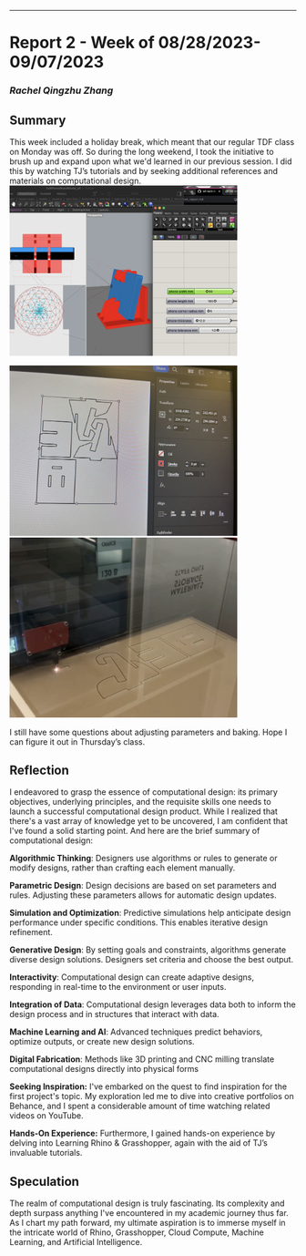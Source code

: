 ---
# Report 2 - Week of 08/28/2023-09/07/2023 #
### *Rachel Qingzhu Zhang* ###

## Summary ##
This week included a holiday break, which meant that our regular TDF class on Monday was off. So during the long weekend, I took the initiative to brush up and expand upon what we'd learned in our previous session. I did this by watching TJ’s tutorials and by seeking additional references and materials on computational design.
<img width="400" alt="Screenshot%202023-08-30%20at%2016.14.28" src="https://github.com/Berkeley-MDes/tdf-fa23-Rachel-Qingzhu-Zhang/blob/main/weekly-reports/Screenshot%202023-08-30%20at%2016.14.28.png">


<img width="400" alt="WechatIMG929.jpg" src="https://github.com/Berkeley-MDes/tdf-fa23-Rachel-Qingzhu-Zhang/blob/main/weekly-reports/WechatIMG929.jpg">

<img width="400" alt="cutting.png" src="https://github.com/Berkeley-MDes/tdf-fa23-Rachel-Qingzhu-Zhang/blob/main/weekly-reports/cutting.png">

I still have some questions about adjusting parameters and baking. Hope I can figure it out in Thursday’s class.


## Reflection ##

I endeavored to grasp the essence of computational design: its primary objectives, underlying principles, and the requisite skills one needs to launch a successful computational design product. While I realized that there's a vast array of knowledge yet to be uncovered, I am confident that I've found a solid starting point. And here are the brief summary of computational design:


  **Algorithmic Thinking**: Designers use algorithms or rules to generate or modify designs, rather than crafting each element manually.

  **Parametric Design**: Design decisions are based on set parameters and rules. Adjusting these parameters allows for automatic design updates.

  **Simulation and Optimization**: Predictive simulations help anticipate design performance under specific conditions. This enables iterative design refinement.

  **Generative Design**: By setting goals and constraints, algorithms generate diverse design solutions. Designers set criteria and choose the best output.

  **Interactivity**: Computational design can create adaptive designs, responding in real-time to the environment or user inputs.

  **Integration of Data**: Computational design leverages data both to inform the design process and in structures that interact with data.

  **Machine Learning and AI**: Advanced techniques predict behaviors, optimize outputs, or create new design solutions.

  **Digital Fabrication**: Methods like 3D printing and CNC milling translate computational designs directly into physical forms



  **Seeking Inspiration:**
  I've embarked on the quest to find inspiration for the first project's topic. My exploration led me to dive into creative portfolios on Behance, and I spent a considerable amount of time watching related videos on YouTube.

  **Hands-On Experience:**
  Furthermore, I gained hands-on experience by delving into Learning Rhino & Grasshopper, again with the aid of TJ’s invaluable tutorials.

## Speculation ##
The realm of computational design is truly fascinating. Its complexity and depth surpass anything I've encountered in my academic journey thus far. As I chart my path forward, my ultimate aspiration is to immerse myself in the intricate world of Rhino, Grasshopper, Cloud Compute, Machine Learning, and Artificial Intelligence.
